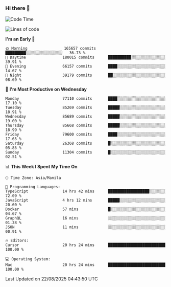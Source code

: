 ### Hi there 👋

<!--START_SECTION:waka-->
![Code Time](http://img.shields.io/badge/Code%20Time-6%2C207%20hrs%2036%20mins-blue)

![Lines of code](https://img.shields.io/badge/From%20Hello%20World%20I%27ve%20Written-149.4%20million%20lines%20of%20code-blue)

**I'm an Early 🐤** 

```text
🌞 Morning                165657 commits      █████████░░░░░░░░░░░░░░░░   36.73 % 
🌆 Daytime                180015 commits      ██████████░░░░░░░░░░░░░░░   39.91 % 
🌃 Evening                66157 commits       ████░░░░░░░░░░░░░░░░░░░░░   14.67 % 
🌙 Night                  39179 commits       ██░░░░░░░░░░░░░░░░░░░░░░░   08.69 % 
```
📅 **I'm Most Productive on Wednesday** 

```text
Monday                   77110 commits       ████░░░░░░░░░░░░░░░░░░░░░   17.10 % 
Tuesday                  85269 commits       █████░░░░░░░░░░░░░░░░░░░░   18.91 % 
Wednesday                85689 commits       █████░░░░░░░░░░░░░░░░░░░░   19.00 % 
Thursday                 85668 commits       █████░░░░░░░░░░░░░░░░░░░░   18.99 % 
Friday                   79600 commits       ████░░░░░░░░░░░░░░░░░░░░░   17.65 % 
Saturday                 26368 commits       █░░░░░░░░░░░░░░░░░░░░░░░░   05.85 % 
Sunday                   11304 commits       █░░░░░░░░░░░░░░░░░░░░░░░░   02.51 % 
```


📊 **This Week I Spent My Time On** 

```text
🕑︎ Time Zone: Asia/Manila

💬 Programming Languages: 
TypeScript               14 hrs 42 mins      ██████████████████░░░░░░░   72.09 % 
JavaScript               4 hrs 12 mins       █████░░░░░░░░░░░░░░░░░░░░   20.60 % 
Docker                   57 mins             █░░░░░░░░░░░░░░░░░░░░░░░░   04.67 % 
GraphQL                  16 mins             ░░░░░░░░░░░░░░░░░░░░░░░░░   01.38 % 
JSON                     11 mins             ░░░░░░░░░░░░░░░░░░░░░░░░░   00.91 % 

🔥 Editors: 
Cursor                   20 hrs 24 mins      █████████████████████████   100.00 % 

💻 Operating System: 
Mac                      20 hrs 24 mins      █████████████████████████   100.00 % 
```


 Last Updated on 22/08/2025 04:43:50 UTC
<!--END_SECTION:waka-->


<!--
**rad182/rad182** is a ✨ _special_ ✨ repository because its `README.md` (this file) appears on your GitHub profile.

Here are some ideas to get you started:

- 🔭 I’m currently working on ...
- 🌱 I’m currently learning ...
- 👯 I’m looking to collaborate on ...
- 🤔 I’m looking for help with ...
- 💬 Ask me about ...
- 📫 How to reach me: ...
- 😄 Pronouns: ...
- ⚡ Fun fact: ...
-->
